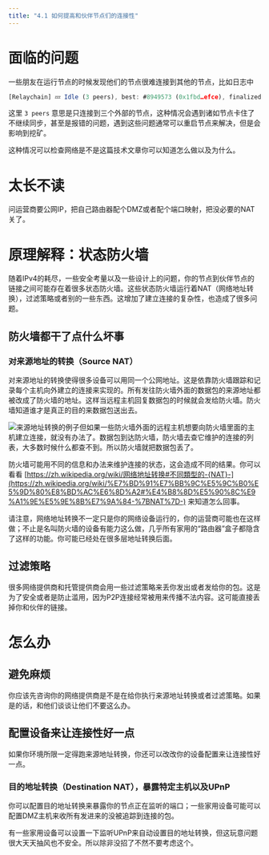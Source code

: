 ```yaml
---
title: "4.1 如何提高和伙伴节点们的连接性"
---
```


# 面临的问题

一些朋友在运行节点的时候发现他们的节点很难连接到其他的节点，比如日志中


```javascript
[Relaychain] 💤 Idle (3 peers), best: #8949573 (0x1fbd…efce), finalized #8949248 (0x102e…0032), ⬇ 1.1kiB/s ⬆ 1.0kiB/s
```


这里 `3 peers` 意思是只连接到三个外部的节点，这种情况会遇到诸如节点卡住了不继续同步，甚至是报错的问题，遇到这些问题通常可以重启节点来解决，但是会影响到挖矿。


这种情况可以检查网络是不是这篇技术文章你可以知道怎么做以及为什么。

# 太长不读

问运营商要公网IP，把自己路由器配个DMZ或者配个端口映射，把没必要的NAT关了。

# 原理解释：状态防火墙

随着IPv4的耗尽，一些安全考量以及一些设计上的问题，你的节点到伙伴节点的链接之间可能存在着很多状态防火墙。这些状态防火墙运行着NAT（网络地址转换），过滤策略或者别的一些东西。这增加了建立连接的复杂性，也造成了很多问题。

## 防火墙都干了点什么坏事

### 对来源地址的转换（Source NAT）

对来源地址的转换使得很多设备可以用同一个公网地址。这是依靠防火墙跟踪和记录每个主机向外建立的连接来实现的。所有发往防火墙外面的数据包的来源地址都被改成了防火墙的地址。这样当远程主机回复数据包的时候就会发给防火墙。防火墙知道谁才是真正的目的来数据包送出去。


 ![来源地址转换的例子](/api/attachments.redirect?id=1827eeae-5b95-4967-8dfd-d42ac2b06de8)但如果一些防火墙外面的远程主机想要向防火墙里面的主机建立连接，就没有办法了。数据包到达防火墙，防火墙去查它维护的连接的列表，大多数时候什么都查不到。所以防火墙就把数据包丢了。

防火墙可能用不同的信息和办法来维护连接的状态，这会造成不同的结果。你可以看看 [https://zh.wikipedia.org/wiki/网络地址转换#不同類型的-{NAT}-](https://zh.wikipedia.org/wiki/%E7%BD%91%E7%BB%9C%E5%9C%B0%E5%9D%80%E8%BD%AC%E6%8D%A2#%E4%B8%8D%E5%90%8C%E9%A1%9E%E5%9E%8B%E7%9A%84-%7BNAT%7D-) 来知道怎么回事。

请注意，网络地址转换不一定只是你的网络设备运行的，你的运营商可能也在这样做；不止是名叫防火墙的设备有能力这么做，几乎所有家用的“路由器”盒子都隐含了这样的功能。你可能已经处在很多层地址转换后面。

## 过滤策略

很多网络提供商和托管提供商会用一些过滤策略来丢你发出或者发给你的包。这是为了安全或者是防止滥用，因为P2P连接经常被用来传播不法内容。这可能直接丢掉你和伙伴的链接。

# 怎么办

## 避免麻烦

你应该先咨询你的网络提供商是不是在给你执行来源地址转换或者过滤策略。如果是的话，和他们谈谈让他们不要这么办。

## 配置设备来让连接性好一点

如果你环境所限一定得跑来源地址转换，你还可以改改你的设备配置来让连接性好一点。

### 目的地址转换（Destination NAT），暴露特定主机以及UPnP

你可以配置目的地址转换来暴露你的节点正在监听的端口；一些家用设备可能可以配置DMZ主机来收所有发进来的没被追踪到连接的包。

有一些家用设备可以设置一下监听UPnP来自动设置目的地址转换，但这玩意问题很大天天抽风也不安全。所以除非没招了不然不要考虑这个。